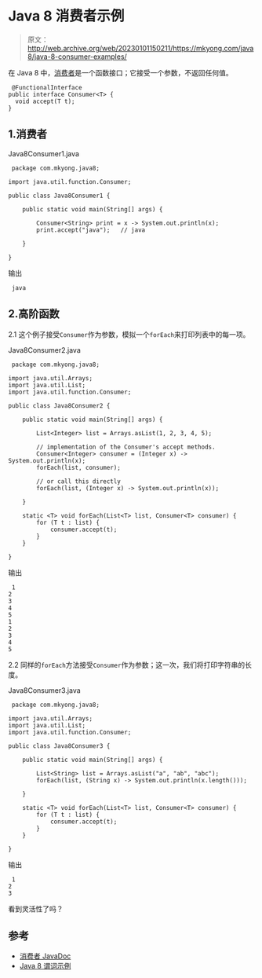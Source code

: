 # Java 8 消费者示例

> 原文：<http://web.archive.org/web/20230101150211/https://mkyong.com/java8/java-8-consumer-examples/>

在 Java 8 中，[消费者](http://web.archive.org/web/20221207231739/https://docs.oracle.com/javase/8/docs/api/java/util/function/Consumer.html)是一个函数接口；它接受一个参数，不返回任何值。

```
 @FunctionalInterface
public interface Consumer<T> {
  void accept(T t);
} 
```

## 1.消费者

Java8Consumer1.java

```
 package com.mkyong.java8;

import java.util.function.Consumer;

public class Java8Consumer1 {

    public static void main(String[] args) {

        Consumer<String> print = x -> System.out.println(x);
        print.accept("java");   // java

    }

} 
```

输出

```
 java 
```

## 2.高阶函数

2.1 这个例子接受`Consumer`作为参数，模拟一个`forEach`来打印列表中的每一项。

Java8Consumer2.java

```
 package com.mkyong.java8;

import java.util.Arrays;
import java.util.List;
import java.util.function.Consumer;

public class Java8Consumer2 {

    public static void main(String[] args) {

        List<Integer> list = Arrays.asList(1, 2, 3, 4, 5);

        // implementation of the Consumer's accept methods.
        Consumer<Integer> consumer = (Integer x) -> System.out.println(x);
        forEach(list, consumer);

        // or call this directly
        forEach(list, (Integer x) -> System.out.println(x));

    }

    static <T> void forEach(List<T> list, Consumer<T> consumer) {
        for (T t : list) {
            consumer.accept(t);
        }
    }

} 
```

输出

```
 1
2
3
4
5
1
2
3
4
5 
```

2.2 同样的`forEach`方法接受`Consumer`作为参数；这一次，我们将打印字符串的长度。

Java8Consumer3.java

```
 package com.mkyong.java8;

import java.util.Arrays;
import java.util.List;
import java.util.function.Consumer;

public class Java8Consumer3 {

    public static void main(String[] args) {

        List<String> list = Arrays.asList("a", "ab", "abc");
        forEach(list, (String x) -> System.out.println(x.length()));

    }

    static <T> void forEach(List<T> list, Consumer<T> consumer) {
        for (T t : list) {
            consumer.accept(t);
        }
    }

} 
```

输出

```
 1
2
3 
```

看到灵活性了吗？

## 参考

*   [消费者 JavaDoc](http://web.archive.org/web/20221207231739/https://docs.oracle.com/javase/8/docs/api/java/util/function/Consumer.html)
*   [Java 8 谓词示例](/web/20221207231739/https://mkyong.com/java8/java-8-predicate-examples/)

<input type="hidden" id="mkyong-current-postId" value="15413">